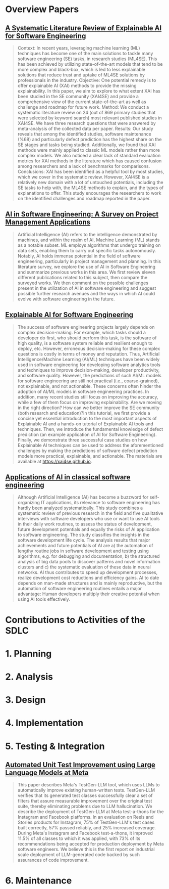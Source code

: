 # Overview Papers

## [A Systematic Literature Review of Explainable AI for Software Engineering](https://arxiv.org/abs/2302.06065)

> Context: In recent years, leveraging machine learning (ML) techniques has become one of the main solutions to tackle many software engineering (SE) tasks, in research studies (ML4SE). This has been achieved by utilizing state-of-the-art models that tend to be more complex and black-box, which is led to less explainable solutions that reduce trust and uptake of ML4SE solutions by professionals in the industry.
> Objective: One potential remedy is to offer explainable AI (XAI) methods to provide the missing explainability. In this paper, we aim to explore to what extent XAI has been studied in the SE community (XAI4SE) and provide a comprehensive view of the current state-of-the-art as well as challenge and roadmap for future work.
> Method: We conduct a systematic literature review on 24 (out of 869 primary studies that were selected by keyword search) most relevant published studies in XAI4SE. We have three research questions that were answered by meta-analysis of the collected data per paper.
> Results: Our study reveals that among the identified studies, software maintenance (\%68) and particularly defect prediction has the highest share on the SE stages and tasks being studied. Additionally, we found that XAI methods were mainly applied to classic ML models rather than more complex models. We also noticed a clear lack of standard evaluation metrics for XAI methods in the literature which has caused confusion among researchers and a lack of benchmarks for comparisons.
> Conclusions: XAI has been identified as a helpful tool by most studies, which we cover in the systematic review. However, XAI4SE is a relatively new domain with a lot of untouched potentials, including the SE tasks to help with, the ML4SE methods to explain, and the types of explanations to offer. This study encourages the researchers to work on the identified challenges and roadmap reported in the paper. 

## [AI in Software Engineering: A Survey on Project Management Applications](https://arxiv.org/abs/2307.15224)

> Artificial Intelligence (AI) refers to the intelligence demonstrated by machines, and within the realm of AI, Machine Learning (ML) stands as a notable subset. ML employs algorithms that undergo training on data sets, enabling them to carry out specific tasks autonomously. Notably, AI holds immense potential in the field of software engineering, particularly in project management and planning. In this literature survey, we explore the use of AI in Software Engineering and summarize previous works in this area. We first review eleven different publications related to this subject, then compare the surveyed works. We then comment on the possible challenges present in the utilization of AI in software engineering and suggest possible further research avenues and the ways in which AI could evolve with software engineering in the future. 

## [Explainable AI for Software Engineering](https://ieeexplore.ieee.org/abstract/document/9678580)

> The success of software engineering projects largely depends on complex decision-making. For example, which tasks should a developer do first, who should perform this task, is the software of high quality, is a software system reliable and resilient enough to deploy, etc. However, erroneous decision-making for these complex questions is costly in terms of money and reputation. Thus, Artificial Intelligence/Machine Learning (AI/ML) techniques have been widely used in software engineering for developing software analytics tools and techniques to improve decision-making, developer productivity, and software quality. However, the predictions of such AI/ML models for software engineering are still not practical (i.e., coarse-grained), not explainable, and not actionable. These concerns often hinder the adoption of AI/ML models in software engineering practices. In addition, many recent studies still focus on improving the accuracy, while a few of them focus on improving explainability. Are we moving in the right direction? How can we better improve the SE community (both research and education)?In this tutorial, we first provide a concise yet essential introduction to the most important aspects of Explainable AI and a hands-on tutorial of Explainable AI tools and techniques. Then, we introduce the fundamental knowledge of defect prediction (an example application of AI for Software Engineering). Finally, we demonstrate three successful case studies on how Explainable AI techniques can be used to address the aforementioned challenges by making the predictions of software defect prediction models more practical, explainable, and actionable. The materials are available at https://xai4se.github.io.

## [Applications of AI in classical software engineering](https://link.springer.com/article/10.1186/s42467-020-00005-4)

> Although Artificial Intelligence (AI) has become a buzzword for self-organizing IT applications, its relevance to software engineering has hardly been analyzed systematically. This study combines a systematic review of previous research in the field and five qualitative interviews with software developers who use or want to use AI tools in their daily work routines, to assess the status of development, future development potentials and equally the risks of AI application to software engineering. The study classifies the insights in the software development life cycle.
> The analysis results that major achievements and future potentials of AI are a) the automation of lengthy routine jobs in software development and testing using algorithms, e.g. for debugging and documentation, b) the structured analysis of big data pools to discover patterns and novel information clusters and c) the systematic evaluation of these data in neural networks. AI thus contributes to speed up development processes, realize development cost reductions and efficiency gains. AI to date depends on man-made structures and is mainly reproductive, but the automation of software engineering routines entails a major advantage: Human developers multiply their creative potential when using AI tools effectively.

# Contributions to Activities of the SDLC

# 1. Planning

# 2. Analysis

# 3. Design

# 4. Implementation

# 5. Testing & Integration

## [Automated Unit Test Improvement using Large Language Models at Meta](https://arxiv.org/abs/2402.09171)

> This paper describes Meta's TestGen-LLM tool, which uses LLMs to automatically improve existing human-written tests. TestGen-LLM verifies that its generated test classes successfully clear a set of filters that assure measurable improvement over the original test suite, thereby eliminating problems due to LLM hallucination. We describe the deployment of TestGen-LLM at Meta test-a-thons for the Instagram and Facebook platforms. In an evaluation on Reels and Stories products for Instagram, 75% of TestGen-LLM's test cases built correctly, 57% passed reliably, and 25% increased coverage. During Meta's Instagram and Facebook test-a-thons, it improved 11.5% of all classes to which it was applied, with 73% of its recommendations being accepted for production deployment by Meta software engineers. We believe this is the first report on industrial scale deployment of LLM-generated code backed by such assurances of code improvement. 

# 6. Maintenance

